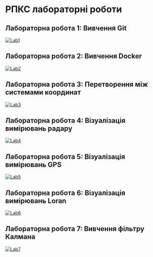 # РПКС лабораторні роботи

## Лабораторна робота 1: Вивчення Git
[![Lab1](https://img.shields.io/badge/Lab1-Git-blue?style=for-the-badge)](https://github.com/ArtemGetman1/learningGit-RPKS-.git)

## Лабораторна робота 2: Вивчення Docker
[![Lab2](https://img.shields.io/badge/Lab2-Docker-blue?style=for-the-badge)](https://github.com/ArtemGetman1/learningDocker-RPKS-.git)

## Лабораторна робота 3: Перетворення між системами координат
[![Lab3](https://img.shields.io/badge/Lab3-Coordinate_Systems-blue?style=for-the-badge)](https://github.com/ArtemGetman1/Transformations-between-coordinate-systems-RPKS-.git)

## Лабораторна робота 4: Візуалізація вимірювань радару
[![Lab4](https://img.shields.io/badge/Lab4-Radar_Visualization-blue?style=for-the-badge)](https://github.com/ArtemGetman1/Visualization-of-radar-measurements-RPKS-.git)

## Лабораторна робота 5: Візуалізація вимірювань GPS
[![Lab5](https://img.shields.io/badge/Lab5-GPS_Visualization-blue?style=for-the-badge)](https://github.com/ArtemGetman1/Visualization-of-GPS-measurements-RPKS-.git)

## Лабораторна робота 6: Візуалізація вимірювань Loran
[![Lab6](https://img.shields.io/badge/Lab6-Loran_Visualization-blue?style=for-the-badge)](https://github.com/ArtemGetman1/Visualization-of-Loran-measurements-RPKS-.git)

## Лабораторна робота 7: Вивчення фільтру Калмана
[![Lab7](https://img.shields.io/badge/Lab7-Kalman_Filter-blue?style=for-the-badge)](https://github.com/ArtemGetman1/Study-of-Kalman-filter-RPKS-.git)
